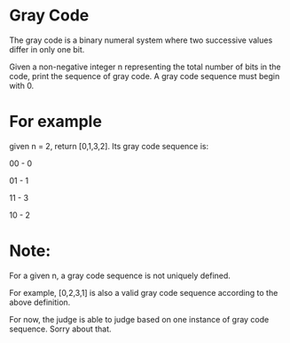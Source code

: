 # Gray Code 
The gray code is a binary numeral system where two successive values differ in only one bit.

Given a non-negative integer n representing the total number of bits in the code, print the sequence of gray code. A gray code sequence must begin with 0.

# For example 

given n = 2, return [0,1,3,2]. Its gray code sequence is:

00 - 0

01 - 1

11 - 3

10 - 2

# Note:
For a given n, a gray code sequence is not uniquely defined.

For example, [0,2,3,1] is also a valid gray code sequence according to the above definition.

For now, the judge is able to judge based on one instance of gray code sequence. Sorry about that.
